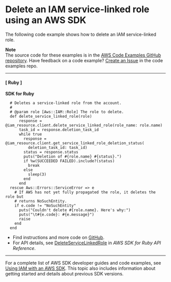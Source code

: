 # Delete an IAM service\-linked role using an AWS SDK<a name="example_iam_DeleteServiceLinkedRole_section"></a>

The following code example shows how to delete an IAM service\-linked role\.

**Note**  
The source code for these examples is in the [AWS Code Examples GitHub repository](https://github.com/awsdocs/aws-doc-sdk-examples)\. Have feedback on a code example? [Create an Issue](https://github.com/awsdocs/aws-doc-sdk-examples/issues/new/choose) in the code examples repo\. 

------
#### [ Ruby ]

**SDK for Ruby**  
  

```
  # Deletes a service-linked role from the account.
  #
  # @param role [Aws::IAM::Role] The role to delete.
  def delete_service_linked_role(role)
      response = @iam_resource.client.delete_service_linked_role(role_name: role.name)
      task_id = response.deletion_task_id
      while true
        response = @iam_resource.client.get_service_linked_role_deletion_status(
          deletion_task_id: task_id)
        status = response.status
        puts("Deletion of #{role.name} #{status}.")
        if %w(SUCCEEDED FAILED).include?(status)
          break
        else
          sleep(3)
        end
      end
  rescue Aws::Errors::ServiceError => e
    # If AWS has not yet fully propagated the role, it deletes the role but
    # returns NoSuchEntity.
    if e.code != "NoSuchEntity"
      puts("Couldn't delete #{role.name}. Here's why:")
      puts("\t#{e.code}: #{e.message}")
      raise
    end
  end
```
+  Find instructions and more code on [GitHub](https://github.com/awsdocs/aws-doc-sdk-examples/tree/main/ruby/example_code/iam#code-examples)\. 
+  For API details, see [DeleteServiceLinkedRole](https://docs.aws.amazon.com/goto/SdkForRubyV3/iam-2010-05-08/DeleteServiceLinkedRole) in *AWS SDK for Ruby API Reference*\. 

------

For a complete list of AWS SDK developer guides and code examples, see [Using IAM with an AWS SDK](sdk-general-information-section.md)\. This topic also includes information about getting started and details about previous SDK versions\.